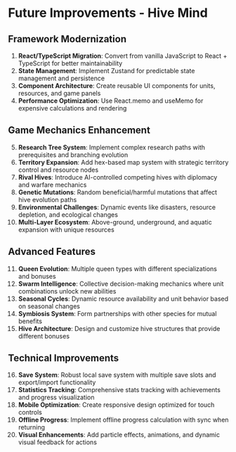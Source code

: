 # Future Improvements - Hive Mind

## Framework Modernization
1. **React/TypeScript Migration**: Convert from vanilla JavaScript to React + TypeScript for better maintainability
2. **State Management**: Implement Zustand for predictable state management and persistence
3. **Component Architecture**: Create reusable UI components for units, resources, and game panels
4. **Performance Optimization**: Use React.memo and useMemo for expensive calculations and rendering

## Game Mechanics Enhancement
5. **Research Tree System**: Implement complex research paths with prerequisites and branching evolution
6. **Territory Expansion**: Add hex-based map system with strategic territory control and resource nodes
7. **Rival Hives**: Introduce AI-controlled competing hives with diplomacy and warfare mechanics
8. **Genetic Mutations**: Random beneficial/harmful mutations that affect hive evolution paths
9. **Environmental Challenges**: Dynamic events like disasters, resource depletion, and ecological changes
10. **Multi-Layer Ecosystem**: Above-ground, underground, and aquatic expansion with unique resources

## Advanced Features
11. **Queen Evolution**: Multiple queen types with different specializations and bonuses
12. **Swarm Intelligence**: Collective decision-making mechanics where unit combinations unlock new abilities
13. **Seasonal Cycles**: Dynamic resource availability and unit behavior based on seasonal changes
14. **Symbiosis System**: Form partnerships with other species for mutual benefits
15. **Hive Architecture**: Design and customize hive structures that provide different bonuses

## Technical Improvements
16. **Save System**: Robust local save system with multiple save slots and export/import functionality
17. **Statistics Tracking**: Comprehensive stats tracking with achievements and progress visualization
18. **Mobile Optimization**: Create responsive design optimized for touch controls
19. **Offline Progress**: Implement offline progress calculation with sync when returning
20. **Visual Enhancements**: Add particle effects, animations, and dynamic visual feedback for actions